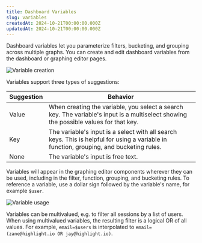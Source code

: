 ```yaml
---
title: Dashboard Variables
slug: variables
createdAt: 2024-10-21T00:00:00.000Z
updatedAt: 2024-10-21T00:00:00.000Z
---
```


Dashboard variables let you parameterize filters, bucketing, and grouping across multiple graphs. You can create and edit dashboard variables from the dashboard or graphing editor pages.

![Variable creation](/images/docs/graphing/variable_creation.png)

Variables support three types of suggestions: 

| Suggestion | Behavior |
| ---------- | -------- |
| Value      | When creating the variable, you select a search key. The variable's input is a multiselect showing the possible values for that key. |
| Key        | The variable's input is a select with all search keys. This is helpful for using a variable in function, grouping, and bucketing rules. |
| None       | The variable's input is free text. |

Variables will appear in the graphing editor components wherever they can be used, including in the filter, function, grouping, and bucketing rules. To reference a variable, use a dollar sign followed by the variable's name, for example `$user`.

![Variable usage](/images/docs/graphing/variable_usage.png)

Variables can be multivalued, e.g. to filter all sessions by a list of users. When using multivalued variables, the resulting filter is a logical OR of all values. For example, `email=$users` is interpolated to `email=(zane@highlight.io OR jay@highlight.io)`.
